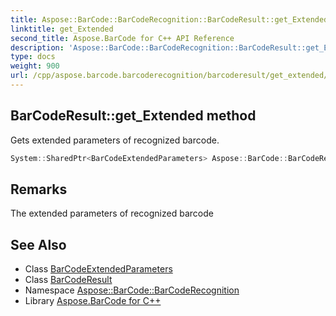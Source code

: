 ```yaml
---
title: Aspose::BarCode::BarCodeRecognition::BarCodeResult::get_Extended method
linktitle: get_Extended
second_title: Aspose.BarCode for C++ API Reference
description: 'Aspose::BarCode::BarCodeRecognition::BarCodeResult::get_Extended method. Gets extended parameters of recognized barcode in C++.'
type: docs
weight: 900
url: /cpp/aspose.barcode.barcoderecognition/barcoderesult/get_extended/
---
```

## BarCodeResult::get_Extended method


Gets extended parameters of recognized barcode.

```cpp
System::SharedPtr<BarCodeExtendedParameters> Aspose::BarCode::BarCodeRecognition::BarCodeResult::get_Extended()
```

## Remarks


The extended parameters of recognized barcode



## See Also

* Class [BarCodeExtendedParameters](../../barcodeextendedparameters/)
* Class [BarCodeResult](../)
* Namespace [Aspose::BarCode::BarCodeRecognition](../../)
* Library [Aspose.BarCode for C++](../../../)
